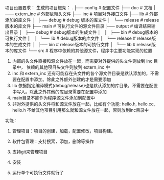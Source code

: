 项目设置要求：
生成的项目框架：
.
├── config      # 配置文件
├── doc         # 文档
|—— extern_inc  # 外部依赖头文件
├── inc         # 项目对外接口文件
├── lib         # 外部添加的库文件
│   ├── debug   # debug 版本的库文件
│   └── release # release 版本的库文件
├── main        # 可执行文件的源文件目录
├── output      # 编译结果输出目录
│   ├── debug   # debug版本的生成文件
│   │   ├── bin # debug版本的可执行文件
│   │   └── lib # debug版本的库文件
│   └── release # release版本的生成文件
│       ├── bin # release版本的可执行文件
│       └── lib # release版本的库文件
└── src         # 程序中依赖的其他源文件，程序中主要功能实现的位置

1. 内部的头文件直接和源文件放在一起，而需要对外提供的头文件则放到 inc 目录中， 依赖的其他项目头文件则放到 extern_inc 中
2. inc 和 extern_inc 还有可能存在头文件的各个源文件目录是默认添加的，不需要在配置中添加。除此之外额外创建的才是需要添加
3. lib 依据指定编译模式(debug/release)也是默认添加的库目录，不需要在配置中写入。除此之外其他的库目录需要在配置中添加
4. main目录不能作为程序源文件添加到配置中
5. 非对外提供的头文件将和源文件放在一起，比如有个功能: hello.h, hello.cc, hello.h 不给其他项目引用那么就和源文件放在一起，否则放到inc目录中

功能：
1. 管理项目：项目的创建，加载，配置修改，项目构建。
2. 软件包管理：支持搜索，添加，删除等操作
3. 支持git来管理项目

4. 安装 
5. 运行单个可执行文件就行了
